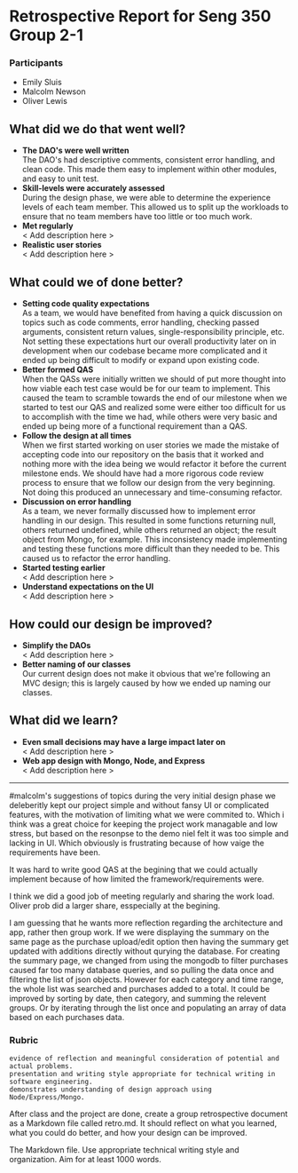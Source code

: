 # Retrospective Report for Seng 350 Group 2-1
### Participants
- Emily Sluis
- Malcolm Newson
- Oliver Lewis

## What did we do that went well?
  * **The DAO's were well written**  
The DAO's had descriptive comments, consistent error handling, and clean code. This made them easy to implement within other modules,  and easy to unit test.
  * **Skill-levels were accurately assessed**  
During the design phase, we were able to determine the experience levels of each team member. This allowed us to split up the workloads to ensure that no team members have too little or too much work.
  * **Met regularly**  
  < Add description here >
  * **Realistic user stories**  
  < Add description here >

## What could we of done better?
  * **Setting code quality expectations**  
  As a team, we would have benefited from having a quick discussion on topics such as code comments, error handling, checking passed arguments, consistent return values, single-responsibility principle, etc. Not setting these expectations hurt our overall productivity later on in development when our codebase became more complicated and it ended up being difficult to modify or expand upon existing code. 
  * **Better formed QAS**  
  When the QASs were initially written we should of put more thought into how viable each test case would be for our team to implement. This caused the team to scramble towards the end of our milestone when we started to test our QAS and realized some were either too difficult for us to accomplish with the time we had, while others were very basic and ended up being more of a functional requirement than a QAS.
  * **Follow the design at all times**  
  When we first started working on user stories we made the mistake of accepting code into our repository on the basis that it worked and nothing more with the idea being we would refactor it before the current milestone ends. We should have had a more rigorous code review process to ensure that we follow our design from the very beginning. Not doing this produced an unnecessary and time-consuming refactor.
  * **Discussion on error handling**  
  As a team, we never formally discussed how to implement error handling in our design. This resulted in some functions returning null, others returned undefined, while others returned an object; the result object from Mongo, for example. This inconsistency made implementing and testing these functions more difficult than they needed to be. This caused us to refactor the error handling.
  * **Started testing earlier**  
  < Add description here >
  * **Understand expectations on the UI**  
  < Add description here >
  
## How could our design be improved?
* **Simplify the DAOs**  
< Add description here >
* **Better naming of our classes**  
Our current design does not make it obvious that we're following an MVC design; this is largely caused by how we ended up naming our classes. 

## What did we learn?
* **Even small decisions may have a large impact later on**  
< Add description here >
* **Web app design with Mongo, Node, and Express**  
< Add description here >
* **
#malcolm's suggestions of topics 
during the very initial design phase we deleberitly kept our project simple and without fansy UI or complicated features, with the motivation of limiting what we were commited to. Which i think was a great choice for keeping the project work managable and low stress, but based on the resonpse to the demo niel felt it was too simple and lacking in UI. Which obviously is frustrating because of how vaige the requirements have been.

It was hard to write good QAS at the begining that we could actually implement because of how limited the framework/requirements were.

I think we did a good job of meeting regularly and sharing the work load. Oliver prob did a larger share, esspecially at the begining. 

I am guessing that he wants more reflection regarding the architecture and app, rather then group work. 
  If we were displaying the summary on the same page as the purchase upload/edit option then having the summary get updated with additions directly without qurying the database.
  For creating the summary page, we changed from using the mongodb to filter purchases caused far too many database queries, and so pulling the data once and filtering the list of json objects. However for each category and time range, the whole list was searched and purchases added to a total. It could be improved by sorting by date, then category, and summing the relevent groups. Or by iterating through the list once and populating an array of data based on each  purchases data.


### Rubric

    evidence of reflection and meaningful consideration of potential and actual problems.
    presentation and writing style appropriate for technical writing in software engineering.
    demonstrates understanding of design approach using Node/Express/Mongo.

After class and the project are done, create a group retrospective document as a Markdown file called retro.md. It should reflect on what you learned, what you could do better, and how your design can be improved.

The Markdown file. Use appropriate technical writing style and organization. Aim for at least 1000 words.
